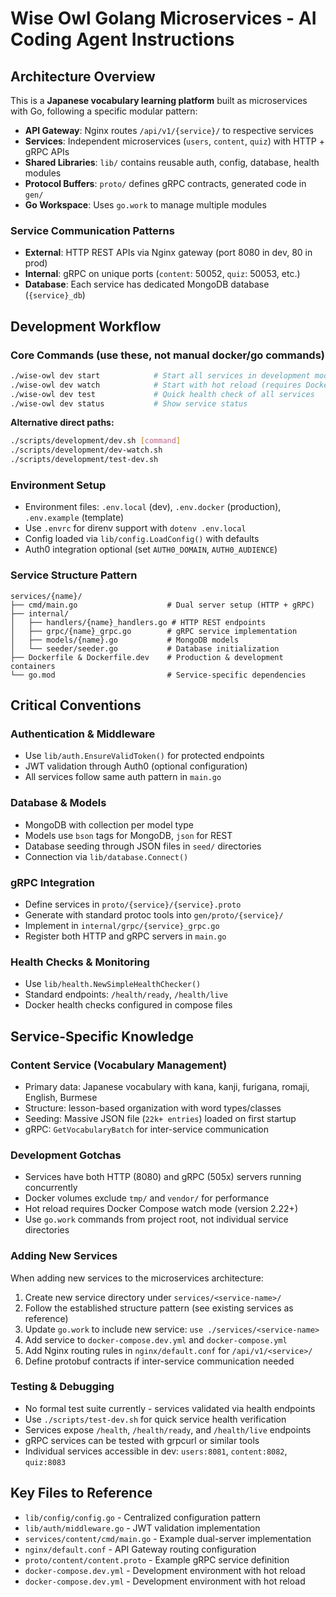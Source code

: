 # Wise Owl Golang Microservices - AI Coding Agent Instructions

## Architecture Overview

This is a **Japanese vocabulary learning platform** built as microservices with Go, following a specific modular pattern:

- **API Gateway**: Nginx routes `/api/v1/{service}/` to respective services
- **Services**: Independent microservices (`users`, `content`, `quiz`) with HTTP + gRPC APIs
- **Shared Libraries**: `lib/` contains reusable auth, config, database, health modules
- **Protocol Buffers**: `proto/` defines gRPC contracts, generated code in `gen/`
- **Go Workspace**: Uses `go.work` to manage multiple modules

### Service Communication Patterns

- **External**: HTTP REST APIs via Nginx gateway (port 8080 in dev, 80 in prod)
- **Internal**: gRPC on unique ports (`content`: 50052, `quiz`: 50053, etc.)
- **Database**: Each service has dedicated MongoDB database (`{service}_db`)

## Development Workflow

### Core Commands (use these, not manual docker/go commands)

```bash
./wise-owl dev start            # Start all services in development mode
./wise-owl dev watch            # Start with hot reload (requires Docker Compose 2.22+)
./wise-owl dev test             # Quick health check of all services
./wise-owl dev status           # Show service status
```

**Alternative direct paths:**

```bash
./scripts/development/dev.sh [command]
./scripts/development/dev-watch.sh
./scripts/development/test-dev.sh
```

### Environment Setup

- Environment files: `.env.local` (dev), `.env.docker` (production), `.env.example` (template)
- Use `.envrc` for direnv support with `dotenv .env.local`
- Config loaded via `lib/config.LoadConfig()` with defaults
- Auth0 integration optional (set `AUTH0_DOMAIN`, `AUTH0_AUDIENCE`)

### Service Structure Pattern

```
services/{name}/
├── cmd/main.go                    # Dual server setup (HTTP + gRPC)
├── internal/
│   ├── handlers/{name}_handlers.go # HTTP REST endpoints
│   ├── grpc/{name}_grpc.go        # gRPC service implementation
│   ├── models/{name}.go           # MongoDB models
│   └── seeder/seeder.go           # Database initialization
├── Dockerfile & Dockerfile.dev    # Production & development containers
└── go.mod                         # Service-specific dependencies
```

## Critical Conventions

### Authentication & Middleware

- Use `lib/auth.EnsureValidToken()` for protected endpoints
- JWT validation through Auth0 (optional configuration)
- All services follow same auth pattern in `main.go`

### Database & Models

- MongoDB with collection per model type
- Models use `bson` tags for MongoDB, `json` for REST
- Database seeding through JSON files in `seed/` directories
- Connection via `lib/database.Connect()`

### gRPC Integration

- Define services in `proto/{service}/{service}.proto`
- Generate with standard protoc tools into `gen/proto/{service}/`
- Implement in `internal/grpc/{service}_grpc.go`
- Register both HTTP and gRPC servers in `main.go`

### Health Checks & Monitoring

- Use `lib/health.NewSimpleHealthChecker()`
- Standard endpoints: `/health/ready`, `/health/live`
- Docker health checks configured in compose files

## Service-Specific Knowledge

### Content Service (Vocabulary Management)

- Primary data: Japanese vocabulary with kana, kanji, furigana, romaji, English, Burmese
- Structure: lesson-based organization with word types/classes
- Seeding: Massive JSON file (`22k+ entries`) loaded on first startup
- gRPC: `GetVocabularyBatch` for inter-service communication

### Development Gotchas

- Services have both HTTP (8080) and gRPC (505x) servers running concurrently
- Docker volumes exclude `tmp/` and `vendor/` for performance
- Hot reload requires Docker Compose watch mode (version 2.22+)
- Use `go.work` commands from project root, not individual service directories

### Adding New Services

When adding new services to the microservices architecture:

1. Create new service directory under `services/<service-name>/`
2. Follow the established structure pattern (see existing services as reference)
3. Update `go.work` to include new service: `use ./services/<service-name>`
4. Add service to `docker-compose.dev.yml` and `docker-compose.yml`
5. Add Nginx routing rules in `nginx/default.conf` for `/api/v1/<service>/`
6. Define protobuf contracts if inter-service communication needed

### Testing & Debugging

- No formal test suite currently - services validated via health endpoints
- Use `./scripts/test-dev.sh` for quick service health verification
- Services expose `/health`, `/health/ready`, and `/health/live` endpoints
- gRPC services can be tested with grpcurl or similar tools
- Individual services accessible in dev: `users:8081`, `content:8082`, `quiz:8083`

## Key Files to Reference

- `lib/config/config.go` - Centralized configuration pattern
- `lib/auth/middleware.go` - JWT validation implementation
- `services/content/cmd/main.go` - Example dual-server implementation
- `nginx/default.conf` - API Gateway routing configuration
- `proto/content/content.proto` - Example gRPC service definition
- `docker-compose.dev.yml` - Development environment with hot reload
- `docker-compose.dev.yml` - Development environment with hot reload
